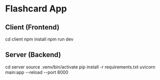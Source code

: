# Flashcard App

## Client (Frontend)
cd client
npm install
npm run dev

## Server (Backend)
cd server
source .venv/bin/activate
pip install -r requirements.txt
uvicorn main:app --reload --port 8000